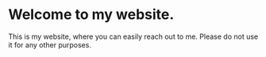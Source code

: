 # Welcome to my website.
This is my website, where you can easily reach out to me. Please do not use it for any other purposes.
 
